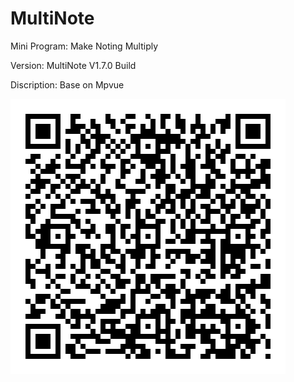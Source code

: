 # MultiNote
Mini Program: Make Noting Multiply

Version: MultiNote V1.7.0 Build

Discription: Base on Mpvue

![](https://github.com/iClassic-Live/MultiNote-V/blob/master/static/images/MultiNote%20Trail%20Version.jpg?raw=true)
